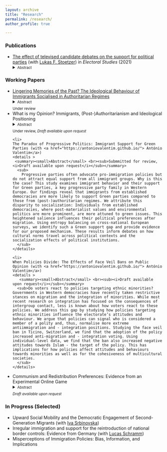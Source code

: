```yaml
---
layout: archive
title: "Research"
permalink: /research/
author_profile: true

---
```



### Publications

<ul>
  <li> 
  <a href="https://doi.org/10.1016/j.electstud.2020.102243"> The effect of televised candidate debates on the support for political parties</a>
    (with <a href="https://www.lukas-stoetzer.org/"> Lukas F. Stoetzer</a>) in <i>Electoral Studies</i> (2021) 
    <details>
   <summary><small>Abstract</small></summary>
      <sub> During campaigns for legislative elections, a large portion of the general public follows televised debates between the front-running candidates. How can the candidates use the public interest in the debates to increase the support for their party? In this article, we argue that especially challenger candidates can improve the public perception of their valence qualities, such as personal integrity, leadership, and competence, and can - as a result - raise the support of their party. We expect that the perceived policy stances of the candidates matter less. Building on televised debate experiments during the German Federal Elections of 2009 and 2013, we analyse the effect of the debates on party vote and in how far this relationship is mediated by changes in valence and policy evaluations of the candidates. Results show that changes of candidate valence, but not changes in policy perceptions, of the social-democratic front-running candidates mediate the vote intention for the party. Respondents who perceived the candidates more competent, empathetic and have integrity as a result of the debate are more likely to vote for the candidate's party. Our analysis further reveals, however, that this valence effect is not long-lasting and does not carry-over to vote intention briefly before the election.
      </sub>
    </details>
  </li>
</ul>



### Working Papers
<ul>
  <li> 
   <a href="https://doi.org/10.31219/osf.io/vyfcm"> Lingering Memories of the Past? The Ideological Behaviour of Immigrants Socialised in Authoritarian Regimes</a> 

  <details >
 <summary><small>Abstract</small><br><sub>Under review</sub></summary>
  <sub>How does the political socialisation in authoritarian regimes affect the political behaviour of immigrants in democracies? The political past of immigrants is often overlooked when assessing their behaviour, although experiences with politics can differ substantially. In this paper, I argue that immigrants socialised in left-wing authoritarian regimes avoid the political left and support right of centre parties, while immigrants socialised in right-wing authoritarian regimes do not translate anti-right biases into host country politics. Using the German Socio-Economic Panel and V-Dem while applying Coarsened Exact Matching (CEM), I find a bias against the political left for immigrants socialised in left-wing authoritarian regimes compared to their democratic counterparts. Immigrants socialised in right-wing authoritarian regimes also express a bias against the political left, but only if the country has a longer communist past, otherwise no substantial differences appear. These results have important implications for how authoritarianism shapes political behaviour in a different context.</sub> 
</details></li>


  <li> 
    What is my Opinion? Immigrants, (Post-)Authoritarianism and Ideological Positioning 
    <details >
      <summary><small>Abstract</small> <br><sub>Under review, <i>Draft available upon request</i></sub></summary>
      <sub> Pre-migration experiences with political regimes differ substantially among immigrants. However, surprisingly little is known about the extent to which these experiencing matter in structuring the stance of immigrants. Building on research of new democracies and political socialisation, I argue that (post-)authoritarian as opposed to established democratic socialisation lowers the degree to which positions are identified on abstract ideological issues, but less for specific policy items. Leveraging data from the European Social Survey and V-Dem, I test this argument by studying first-generation immigrants from (former) authoritarian and established democratic regimes, as well as nonimmigrants in thirteen European democracies. Employing exact matching as a pre-processing method, I find that immigrants from (post-)authoritarian regimes are less likely to identify their position on abstract ideological issues than non-immigrants, while differences are substantially small for specific policy items, which seems to be driven by lower political abilities and interest. Immigrants from established democracies map similarly to non-immigrants, but not concerning party identification. This study has important implications for the long-lasting effects of authoritarianism, but also for the representation and electoral potential of specific immigrant groups in the host country.
      </sub>
    </details>

  </li>

    <li> 
    The Paradox of Progressive Politics: Immigrant Support for Green Parties (with <a href="https://antoniovalentim.github.io/"> António Valentim</a>) 
    <details >
     <summary><small>Abstract</small> <br><sub>Submmitted for review, <i>Draft available upon request</i></sub></summary>
      <sub>
        Progressive parties often advocate pro-immigration policies but do not attract equal support from all immigrant groups. Why is this the case? This study examines immigrant behavior and their support for Green parties, a key progressive party family in Western Europe. Our findings reveal that immigrants from established democracies are more likely to support Green parties compared to those from (post-)authoritarian regimes. We attribute this disparity to socialization: Individuals from established democracies, where post-materialist values and environmental politics are more prominent, are more attuned to green issues. This heightened salience influences their political preferences after migration. Using entropy balancing on cross-national European surveys, we identify such a Green support gap and provide evidence for our proposed mechanism. These results inform debates on how cultural norms travel across political contexts and the socialization effects of political institutions.
      </sub>
    </details>
  </li>

    <li> 
    When Policies Divide: The Effects of Face Veil Bans on Public Opinion (with <a href="https://antoniovalentim.github.io/"> António Valentim</a>) 
    <details >
       <summary><small>Abstract</small> <br><sub><i>Draft available upon request</i></sub></summary>
      <sub>Do voters react to policies targeting ethnic minorities? Governments in Western democracies have recently taken restrictive stances on migration and the integration of minorities. While most recent research on integration has focused on the consequences of intergroup contact, less is known about how voters react to these policies. We address this gap by studying how policies targeting ethnic minorities influence the electorate’s attitudes and behaviour. We argue that policies can signal who is considered a member of a polity and, thus, normalise more extreme antiimmigration and - integration positions. Studying the face veil ban in Ticino, Switzerland, we find that the adoption of the policy increased anti-migration and - integration voting. Using individual-level data, we find that the ban also increased negative attitudes towards Islam - the target of the policy. This has implications for how policies affect attitudes and behaviours towards minorities as well as for the cohesiveness of multicultural societies. 
      </sub>
    </details>
  </li>

  <li> 
     Communism and Redistribution Preferences: Evidence from an Experimental Online Game  
    <details >
          <summary><small>Abstract</small> <br><sub><i>Draft available upon request</i></sub></summary>
      <sub> Under what circumstances do negative portrayals of communism lead to a backlash against redistribution? Building on literature of authoritarian legacies, I suggest that negatively depicting an authoritarian regime can affect
policy preferences that are related to the authoritarian ideology. Hence, I hypothesise that priming participants with negative statements on the German Democratic Republic (GDR) should lower their support for redistribution, particularly if they are subject to redistribution. Employing a novel experimental game in Germany, I find that the negative primes of the GDR do, however, not generally decrease support for redistribution and their effect is also not conditioned on experiencing high levels of redistribution. Exploratory analyses reveal, however, that the effect of the prime was concealed. Priming participants on the GDR lowers support for redistribution only among participants who were outperformed, but not among those who were outperforming their opponents in the games. This study has not only implications for the field of authoritarian legacies and redistribution preferences, but also provides a novel attitudinal and behavioural approach to experimentally measure preferences.
      </sub>
    </details>
  </li>




</ul>

### In Progress (Selected)
<ul>
<li>
  Upward Social Mobility and the Democratic Engagement of Second-Generation Migrants (with <a href="https://www.ipz.uzh.ch/en/people/employees/isrbin.html"> Iva Srbinovska</a>)

</li>

<li>
  Irregular immigration and support for the reintroduction of national border controls: Evidence from Germany (with <a href="https://lucas-schramm.eu/"> Lucas Schramm</a>)

</li>

<li>
 Misperceptions of Immigration Policies: Bias, Information, and Implications

</li>

</ul>
